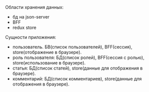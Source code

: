Области хранения данных:

-   бд на json-server
-   BFF
-   redux store

Сущности приложения:

-   пользователь. БВ(список пользователей), BFF(сессия), store(отображение в браузере).
-   роль пользователя: БД(список ролей), BFF(сессия с ролью), store(использование в браузере).
-   статья: БД(список статей), store(данные для отображения в браузере).
-   комментарий: БД(список комментариев), store(данные для отображения в браузере).
